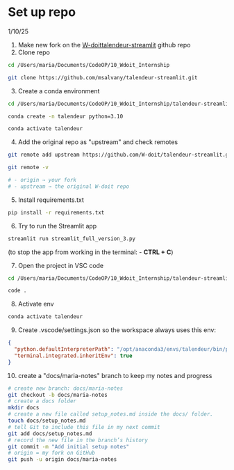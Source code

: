 # Set up repo

1/10/25

1. Make new fork on the [W-doit](https://github.com/W-doit)[talendeur-streamlit](https://github.com/W-doit/talendeur-streamlit) github repo
2. Clone repo
``` bash
cd /Users/maria/Documents/CodeOP/10_Wdoit_Internship

git clone https://github.com/msalvany/talendeur-streamlit.git
```
3. Create a conda environment 
``` bash
cd /Users/maria/Documents/CodeOP/10_Wdoit_Internship/talendeur-streamlit

conda create -n talendeur python=3.10

conda activate talendeur
```
4. Add the original repo as "upstream" and check remotes
```bash
git remote add upstream https://github.com/W-doit/talendeur-streamlit.git

git remote -v

# - origin → your fork
# - upstream → the original W-doit repo
```
5. Install requirements.txt
``` bash
pip install -r requirements.txt
```
6. Try to run the Streamlit app
```bash
streamlit run streamlit_full_version_3.py
```
(to stop the app from working in the terminal: - **CTRL + C**)

7. Open the project in VSC code
``` bash
cd /Users/maria/Documents/CodeOP/10_Wdoit_Internship/talendeur-streamlit

code .
```
8. Activate env
``` bash
conda activate talendeur
```

9. Create .vscode/settings.json so the workspace always uses this env:
``` json
{
  "python.defaultInterpreterPath": "/opt/anaconda3/envs/talendeur/bin/python",
  "terminal.integrated.inheritEnv": true
}
```
10. create a "docs/maria-notes"
 branch to keep my notes and progress
``` bash
# create new branch: docs/maria-notes
git checkout -b docs/maria-notes
# create a docs folder
mkdir docs
# create a new file called setup_notes.md inside the docs/ folder.
touch docs/setup_notes.md
# tell Git to include this file in my next commit
git add docs/setup_notes.md
# record the new file in the branch’s history
git commit -m "Add initial setup notes"
# origin = my fork on GitHub
git push -u origin docs/maria-notes
```
